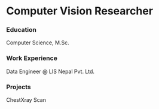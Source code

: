 # Computer Vision Researcher

### Education
Computer Science, M.Sc.

### Work Experience
Data Engineer @ LIS Nepal Pvt. Ltd.

### Projects
ChestXray Scan

